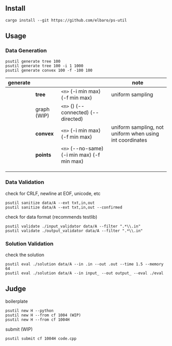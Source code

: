 ## Install
```
cargo install --git https://github.com/elbaro/ps-util
```

## Usage

### Data Generation

```
psutil generate tree 100
psutil generate tree 100 -i 1 1000
psutil generate convex 100 -f -100 100
```



| **generate** |             |                                           | note                                                     |
| ------------ | ----------- | ----------------------------------------- | -------------------------------------------------------- |
|              | **tree**    | `<n>` (-i min max) (-f min max)             | uniform sampling                                         |
|              | graph (WIP) | `<n>` (<m>) (--connected) (--directed)      |                                                          |
|              | **convex**  | `<n>` (-i min max) (-f min max)             | uniform sampling, not uniform when using int coordinates |
|              | **points**  | `<n>` (--no-same) (-i min max) (-f min max) |                                                          |
|              |             |                                           |                                                          |
|              |             |                                           |                                                          |
|              |             |                                           |                                                          |



### Data Validation

check for CRLF, newline at EOF, unicode, etc

```
psutil sanitize data/A --ext txt,in,out
psutil sanitize data/A --ext txt,in,out --confirmed
```

check for data format (recommends testlib)

```
psutil validate ./input_validator data/A --filter ".*\\.in"
psutil validate ./output_validator data/A --filter ".*\\.in"
```

### Solution Validation

check the solution

```
psutil eval ./solution data/A --in .in --out .out --time 1.5 --memory 64
psutil eval ./solution data/A --in input_ --out output_ --eval ./eval
```


## Judge

boilerplate

```
psutil new H --python
psutil new H --from cf 1004 (WIP)
psutil new H --from cf 1004H
```

submit (WIP)

```
psutil submit cf 1004H code.cpp
```
